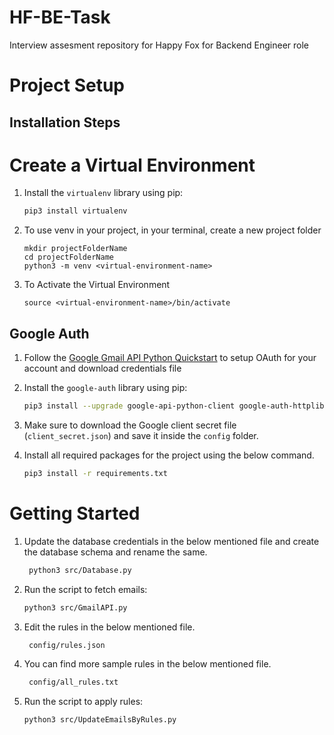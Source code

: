 # HF-BE-Task
Interview assesment repository for Happy Fox for Backend Engineer role

# Project Setup

## Installation Steps

# Create a Virtual Environment

1. Install the `virtualenv` library using pip:

    ```bash
    pip3 install virtualenv
    ```

2. To use venv in your project, in your terminal, create a new project folder

    ```
    mkdir projectFolderName
    cd projectFolderName
    python3 -m venv <virtual-environment-name>
    ```

3. To Activate the Virtual Environment

    ```
    source <virtual-environment-name>/bin/activate
    ```
   

## Google Auth

1. Follow the [Google Gmail API Python Quickstart](https://developers.google.com/gmail/api/quickstart/python) to setup OAuth for your account and download credentials file

2. Install the `google-auth` library using pip:

    ```bash
    pip3 install --upgrade google-api-python-client google-auth-httplib2 google-auth-oauthlib
    ```

3. Make sure to download the Google client secret file (`client_secret.json`) and save it inside the `config` folder.

4. Install all required packages for the project using the below command.

	```bash
	pip3 install -r requirements.txt
	```

# Getting Started

1. Update the database credentials in the below mentioned file and create the database schema and rename the same.

   ```bash
    python3 src/Database.py
    ```
    
2. Run the script to fetch emails:

    ```bash
    python3 src/GmailAPI.py
    ```

3. Edit the rules in the below mentioned file.

   ```bash
    config/rules.json
    ```

5. You can find more sample rules in the below mentioned file.

   ```bash
    config/all_rules.txt
    ```

9. Run the script to apply rules:

    ```bash
    python3 src/UpdateEmailsByRules.py
    ```
